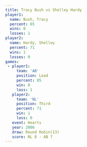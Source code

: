 ```yaml
---
title: Tracy Bush vs Shelley Hardy
player1:              
  name: Bush, Tracy   
  percent: 85         
  wins: 0             
  losses: 1           
player2:              
  name: Hardy, Shelley
  percent: 71         
  wins: 1             
  losses: 0           
games:
 - player1:        
     team: 'AB'    
     position: Lead
     percent: 85   
     win: 0        
     loss: 1       
   player2:         
     team: 'NL'     
     position: Third
     percent: 71    
     win: 1         
     loss: 0        
   event: Hearts        
   year: 2006           
   draw: Round Robin(13)
   score: NL 8 - AB 7   
---
```

